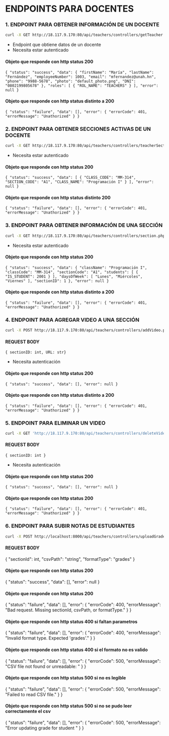 
# ENDPOINTS PARA DOCENTES

### 1. ENDPOINT PARA OBTENER INFORMACIÓN DE UN DOCENTE

```bash
curl -X GET http://18.117.9.170:80/api/teachers/controllers/getTeacher.php?teacher-number=1
```
- Endpoint que obtiene datos de un docente
- Necesita estar autenticado

#### Objeto que responde con http status 200
`{
  "status": "success",
  "data": {
    "firstName": "María",
    "lastName": "Fernández",
    "employeeNumber": 1003,
    "email": "mfernandez@unah.hn",
    "phone": "9988-5678",
    "photo": "default_photo.png",
    "DNI": "0802199805678"
  },
  "roles": [
    {
      "ROL_NAME": "TEACHERS"
    }
  ],
  "error": null
}`

#### Objeto que responde con http status distinto a 200
`{
  "status": "failure",
  "data": [],
  "error": {
    "errorCode": 401,
    "errorMessage": "Unathorized"
  }
}`

### 2. ENDPOINT PARA OBTENER SECCIONES ACTIVAS DE UN DOCENTE 
```bash
curl -X GET http://18.117.9.170:80/api/teachers/controllers/teacherSections.php?teacher-number=1
```
- Necesita estar autenticado

#### Objeto que responde con http status 200
`{
  "status": "success",
  "data": [
    {
      "CLASS_CODE": "MM-314",
      "SECTION_CODE": "A1",
      "CLASS_NAME": "Programación I"
    }
  ],
  "error": null
}`


#### Objeto que responde con http status distinto 200
`{
  "status": "failure",
  "data": [],
  "error": {
    "errorCode": 401,
    "errorMessage": "Unathorized"
  }
}`

### 3. ENDPOINT PARA OBTENER INFORMACIÓN DE UNA SECCIÓN
```bash
curl -X GET http://18.117.9.170:80/api/teachers/controllers/section.php?section-id=1
```
- Necesita estar autenticado

#### Objeto que responde con http status 200
`{
  "status": "success",
  "data": {
    "className": "Programación I",
    "classCode": "MM-314",
    "sectionCode": "A1",
    "students": [
      {
        "IS_STUDENT": 2001
      }
    ],
    "daysOfWeek": [
      "Lunes",
      "Miércoles",
      "Viernes"
    ],
    "sectionID": 1
  },
  "error": null
}`


#### Objeto que responde con http status distinto a 200
`{
  "status": "failure",
  "data": [],
  "error": {
    "errorCode": 401,
    "errorMessage": "Unathorized"
  }
}`


### 4. ENDPOINT PARA AGREGAR VIDEO A UNA SECCIÓN
```bash
curl -X POST http://18.117.9.170:80/api/teachers/controllers/addVideo.php
```
#### REQUEST BODY
`{ sectionID: int, URL: str}`

- Necesita autenticación

#### Objeto que responde con http status 200
`{
  "status": "success",
  "data": [],
  "error": null
}`


#### Objeto que responde con http status distinto a 200
`{
  "status": "failure",
  "data": [],
  "error": {
    "errorCode": 401,
    "errorMessage": "Unathorized"
  }
}`

### 5. ENDPOINT PARA ELIMINAR UN VIDEO
```bash
curl -X GET 'http://18.117.9.170:80/api/teachers/controllers/deleteVideo.php'
```
#### REQUEST BODY
`{ sectionID: int }`

- Necesita autenticación

#### Objeto que responde con http status 200
`{
  "status": "success",
  "data": [],
  "error": null
}`


#### Objeto que responde con http status 200
`{
  "status": "failure",
  "data": [],
  "error": {
    "errorCode": 401,
    "errorMessage": "Unathorized"
  }
}`

### 6. ENDPOINT PARA SUBIR NOTAS DE ESTUDIANTES
```bash
curl -X POST http://localhost:8000/api/teachers/controllers/uploadGrades.php
```
#### REQUEST BODY
{
  "sectionId": int,
  "csvPath": "string",
  "formatType": "grades"
}


#### Objeto que responde con http status 200
{
  "status": "success",
  "data": [],
  "error": null
}


#### Objeto que responde con http status 200
{
  "status": "failure",
  "data": [],
  "error": {
    "errorCode": 400,
    "errorMessage": "Bad request. Missing sectionId, csvPath, or formatType."
  }
}

#### Objeto que responde con http status 400 si faltan parametros
{
  "status": "failure",
  "data": [],
  "error": {
    "errorCode": 400,
    "errorMessage": "Invalid format type. Expected 'grades'."
  }
}

#### Objeto que responde con http status 400 si el formato no es valido
{
  "status": "failure",
  "data": [],
  "error": {
    "errorCode": 500,
    "errorMessage": "CSV file not found or unreadable: <path>"
  }
}

#### Objeto que responde con http status 500 si no es legible
{
  "status": "failure",
  "data": [],
  "error": {
    "errorCode": 500,
    "errorMessage": "Failed to read CSV file."
  }
}

#### Objeto que responde con http status 500 si no se pudo leer correctamente el csv
{
  "status": "failure",
  "data": [],
  "error": {
    "errorCode": 500,
    "errorMessage": "Error updating grade for student <idStudent>"
  }
}